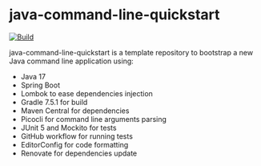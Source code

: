 # java-command-line-quickstart

[![Build](https://github.com/grumpyf0x48/java-command-line-quickstart/actions/workflows/gradle.yml/badge.svg)](https://github.com/grumpyf0x48/java-command-line-quickstart/actions/workflows/gradle.yml)

java-command-line-quickstart is a template repository to bootstrap a new Java command line application using:

- Java 17
- Spring Boot
- Lombok to ease dependencies injection
- Gradle 7.5.1 for build
- Maven Central for dependencies
- Picocli for command line arguments parsing
- JUnit 5 and Mockito for tests
- GitHub workflow for running tests
- EditorConfig for code formatting
- Renovate for dependencies update
